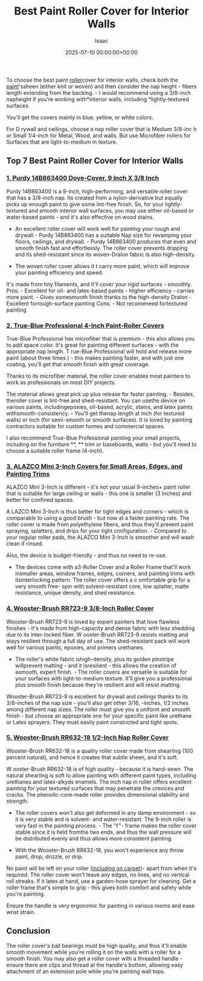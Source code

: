 ﻿---
title: Best Paint Roller Cover for Interior Walls
description: To choose the best paint roller cover for interior walls, check both the paint's sheen either knit or woven and then consider the nap height - fibers length...
slug: /best-paint-roller-cover-for-interior-walls/
date: 2025-07-10 00:00:00+00:00
lastmod: 2025-07-10 00:00:00+03:00
author: Isaac
categories:
- Paint
- Product Reviews
tags:
- paint
- roller
- cover
layout: post
---

To choose the best paint [roller](https://pestpolicy.com/best-paint-roller-for-ceilings/)cover for interior walls, check both the [paint](https://pestpolicy.com/best-paint-roller-for-emulsion/)'ssheen (either knit or woven) and then consider the nap height - fibers length extending from the backing. - I would recommend using a 3/8-inch napheight if you're working with*interior walls, including *lightly-textured surfaces.

You'll get the covers mainly in blue, yellow, or white colors.

For D rywall and ceilings, choose a nap roller cover that is Medium 3/8-inc h or Small 1/4-inch for Metal, Wood, and walls. But use Microfiber rollers for Surfaces that are light-to-medium in texture.

##  Top 7 Best Paint Roller Cover for Interior Walls

###  [1. Purdy 14B863400 Dove-Cover, 9 Inch X 3/8 Inch](https://www.amazon.com/dp/B00S04LM8M/?tag=p-policy-20)

Purdy 14B863400 is a 9-inch, high-performing, and versatile roller cover that has a 3/8-inch nap. Its created from a nylon-derivative but equally picks up enough paint to give some lint-free finish. So, for your lightly-textured and smooth interior wall surfaces, you may use either oil-based or water-based paints - and it's also effective on wood stains.

- An excellent roller cover will work well for painting your rough and drywall - Purdy 14B863400 has a suitable Nap size for revamping your floors, ceilings, and drywall. - Purdy 14B863400 produces that even and smooth finish fast and effortlessly. The roller cover prevents dripping and its shed-resistant since its woven-Dralon fabric is also high-density.

- The woven roller cover allows it t carry more paint, which will improve your painting efficiency and speed.

It's made from tiny filaments, and it'll cover your rigid surfaces - smoothly. Pros: - Excellent for oil- and latex-based paints - Higher efficiency - carries more paint. - Gives somesmooth finish thanks to the high-density Dralon - Excellent forrough-surface painting Cons: - Not recomeneed fortextured painting

###  [2. True-Blue Professional 4-Inch Paint-Roller Covers](https://www.amazon.com/dp/B0751PMGQJ/?tag=p-policy-20)

True-Blue Professional has microfiber that is premium - this also allows you to add space color. It's great for painting different surfaces - with the appropriate nap length. T rue-Blue Professional will hold and release more paint (about three times ) - this makes painting faster, and with just one coating, you'll get that smooth finish with great coverage.

Thanks to its microfiber material, the roller cover enables most painters to work as professionals on most DIY projects.

The material allows great pick up plus release for faster painting. - Besides, theroller cover is lint-free and shed-resistant. You can usethe device on various paints, includingepoxies, oil-based, acrylic, stains, and latex paints withsmooth-consistency. - You'll get thenap length at inch (for textured walls) or inch (for semi-smooth or smooth surfaces). It is loved by painting contractors suitable for custom homes and commercial spaces.

I also recommend True-Blue Professional painting your small projects, including on the furniture **, ** trim or baseboards, walls - but you'll need to choose a suitable roller frame (4-inch).

###  [3. ALAZCO Mini 3-Inch Covers for Small Areas, Edges, and Painting Trims](https://www.amazon.com/dp/B0791SDDXD/?tag=p-policy-20)

ALAZCO Mini 3-Inch is different - it's not your usual 9-inches+ paint roller that is suitable for large ceiling or walls - this one is smaller (3 Inches) and better for confined spaces.

A LAZCO Mini 3-Inch is thus better for tight edges and corners - which is comparable to using a good brush - but now at a faster painting rate. The roller cover is made from polyethylene fibers, and thus they'll prevent paint spraying, splatters, and drips for your tight configuration. - Compared to your regular roller pads, the ALAZCO Mini 3-Inch is smoother and will wash clean if rinsed.

Also, the device is budget-friendly - and thus no need to re-use.

- The devices come with a3-Roller Cover and a Roller Frame that'll work insmaller areas, window frames, edges, corners, and painting trims with itsinterlocking pattern. The roller cover offers a c omfortable grip for a very smooth free- spin with solvent-resistant core, low splatter, matte resistance, unique density, and shed resistance.

###  [4. Wooster-Brush RR723-9 3/8-Inch Roller Cover](https://www.amazon.com/dp/B000BPG4FY/?tag=p-policy-20)

Wooster-Brush RR723-9 is loved by expert painters that love flawless finishes - it's made from high-capacity and dense fabric with less shedding due to its inter-locked fiber. W ooster-Brush RR723-9 resists matting and stays resilient through a full day of use. The shed-resistant pack will work well for various paints, epoxies, and primers urethanes.

- The roller's white fabric ishigh-density, plus its golden pinstripe willprevent matting - and it isresilient - this allows the creation of asmooth, expert finish. - The roller covers are versatile is suitable for your surfaces with light-to-medium texture. It'll give you a professional plus smooth finish because they're resilient and will resist matting.

Wooster-Brush RR723-9 is excellent for drywall and ceilings thanks to its 3/8-inches of the nap size - you'll also get other 3/16, -inches, 1/2 inches among different nap sizes. The roller must give you a uniform and smooth finish - but choose an appropriate one for your specific paint like urethane or Latex sprayers. They must easily paint constricted and tight spots.

###  [5. Wooster-Brush RR632-18 1/2-Inch Nap Roller Cover](https://www.amazon.com/dp/B0019ESNZA/?tag=p-policy-20)

Wooster-Brush RR632-18 is a quality roller cover made from shearling (100 percent natural), and hence it creates that subtle sheen, and it's soft.

W ooster-Brush RR632-18 is of high quality - because it is hand-sewn. The natural shearling is soft to allow painting with different paint types, including urethanes and latex-alkyds enamels. The inch nap in roller offers excellent painting for your textured surfaces that may penetrate the crevices and cracks. The phenolic-core-made roller provides dimensional stability and strength.

- The roller covers won't also get deformed in any damp environment - so it is very stable and is solvent- and water-resistant. The 9-inch roller is very fast in the painting process. - The 'Y"- frame makes the roller cover stable since it is held fromthe two ends, and thus the wall pressure will be distributed evenly and thus allows more consistent painting.

- With the Wooster-Brush RR632-18, you won't experience any throw paint, drop, drizzle, or drip.

No paint will be left on your roller ([including on carpet](https://pestpolicy.com/how-to-remove-dry-paint-from-carpet/))- apart from when it's required. The roller cover won't leave any edges, no lines, and no vertical roll streaks. If it latex at hand, use a garden-hose sprayer for cleaning. Get a roller frame that's simple to grip - this gives both comfort and safety while you're painting.

Ensure the handle is very ergonomic for painting in various rooms and ease wrist strain.

##  Conclusion

The roller cover's ball bearings must be high quality, and thus it'll enable smooth movement while you're rolling it on the walls with a roller for a smooth finish. You may also get a roller cover with a threaded handle - ensure there are clips and thread at the handle's bottom, allowing easy attachment of an extension pole while you're painting wall tops.

